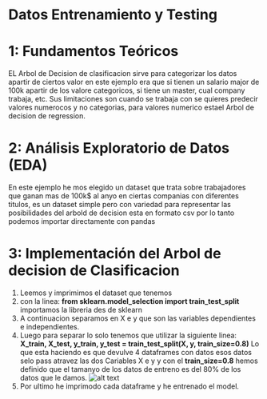# Datos Entrenamiento y Testing

# 1: Fundamentos Teóricos
EL Arbol de Decision de clasificacion sirve para categorizar los datos apartir de ciertos valor en este ejemplo era que si tienen un salario major de 100k apartir de los valore categoricos, si tiene un master, cual company trabaja, etc.
Sus limitaciones son cuando se trabaja con se quieres predecir valores numerocos y no categorias, para valores numerico estael Arbol de decision de regression.

# 2: Análisis Exploratorio de Datos (EDA)
En este ejemplo he mos elegido un dataset que trata sobre trabajadores que ganan mas de 100k$ al anyo en ciertas companias con diferentes titulos, es un dataset simple pero con variedad para representar las posibilidades del arbold de decision
esta en formato csv por lo tanto podemos importar directamente con pandas

# 3: Implementación del Arbol de decision de Clasificacion
1. Leemos y imprimimos el dataset que tenemos
2. con la linea: **from sklearn.model_selection import train_test_split** importamos la libreria des de sklearn
3. A continuacion separamos en X e y que son las variables dependientes e independientes.
4. Luego para separar lo solo tenemos que utilizar la siguiente linea: **X_train, X_test, y_train, y_test = train_test_split(X, y, train_size=0.8)** Lo que esta haciendo es que devulve 4 dataframes con datos esos datos selo pass atravez las dos Cariables X e y y con el **train_size=0.8** hemos definido que el tamanyo de los datos de entreno es del 80% de los datos que le damos.
![alt text](blob:https://photos.onedrive.com/f5d516ac-3f66-48eb-a268-6ba0728c0424)
5. Por ultimo he imprimodo cada dataframe y he entrenado el model. 
